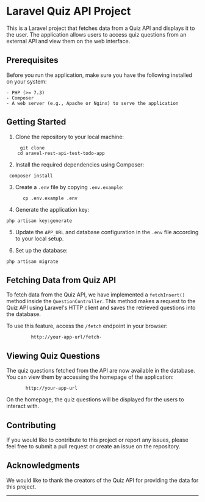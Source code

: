    # Laravel Quiz API Project

This is a Laravel project that fetches data from a Quiz API and displays it to the user. The application allows users to access quiz questions from an external API and view them on the web interface.

## Prerequisites

Before you run the application, make sure you have the following installed on your system:

    - PHP (>= 7.3)
    - Composer
    - A web server (e.g., Apache or Nginx) to serve the application

## Getting Started

   1. Clone the repository to your local machine:

```
     git clone 
    cd aravel-rest-api-test-todo-app
```

2. Install the required dependencies using Composer:

```
 composer install
```

3. Create a `.env` file by copying `.env.example`:

```
      cp .env.example .env
```

4. Generate the application key:

```
php artisan key:generate
```

5. Update the `APP_URL` and database configuration in the `.env` file according to your local setup.

6. Set up the database:

```
php artisan migrate
```

## Fetching Data from Quiz API

To fetch data from the Quiz API, we have implemented a `fetchInsert()` method inside the `QuestionController`. This method makes a request to the Quiz API using Laravel's HTTP client and saves the retrieved questions into the database.

To use this feature, access the `/fetch` endpoint in your browser:

```
         http://your-app-url/fetch-
```

## Viewing Quiz Questions

The quiz questions fetched from the API are now available in the database. You can view them by accessing the homepage of the application:

```
       http://your-app-url
```

On the homepage, the quiz questions will be displayed for the users to interact with.

## Contributing

If you would like to contribute to this project or report any issues, please feel free to submit a pull request or create an issue on the repository.


## Acknowledgments

We would like to thank the creators of the Quiz API for providing the data for this project.

---
